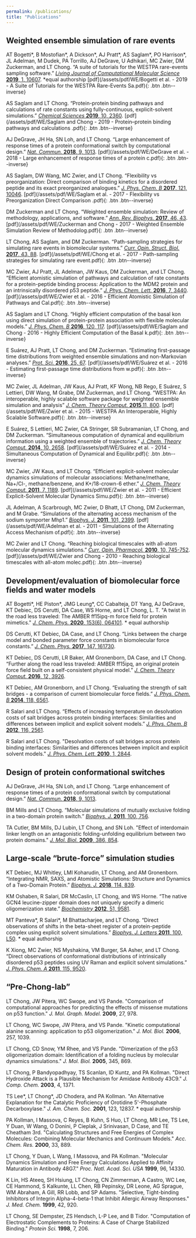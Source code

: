 ```yaml
---
permalink: /publications/
title: "Publications"
---
```


## Weighted ensemble simulation of rare events

AT Bogetti\*, B Mostofian\*, A Dickson\*, AJ Pratt\*, AS Saglam\*, PO Harrison\*, JL Adelman, M Dudek, PA Torrillo, AJ DeGrave, U Adhikari, MC Zwier, DM Zuckerman, and LT Chong. “A suite of tutorials for the WESTPA rare-events sampling software.” [*Living Journal of Computational Molecular Science* **2019**, 1, 10607](https://www.livecomsjournal.org/article/10607-a-suite-of-tutorials-for-the-westpa-rare-events-sampling-software-article-v1-0). \*equal authorship  [pdf](/assets/pdf/WE/Bogetti et al. - 2019 - A Suite of Tutorials for the WESTPA Rare-Events Sa.pdf){: .btn .btn--inverse}

AS Saglam and LT Chong. “Protein-protein binding pathways and calculations of rate constants using fully-continuous, explicit-solvent simulations.” [*Chemical Sciences* **2019**, 10, 2360](https://pubs.rsc.org/en/content/articlelanding/2019/sc/c8sc04811h). [pdf](/assets/pdf/WE/Saglam and Chong - 2019 - Protein–protein binding pathways and calculations .pdf){: .btn .btn--inverse}

AJ DeGrave, JH Ha, SN Loh, and LT Chong. “Large enhancement of response times of a protein conformational switch by computational design.” [*Nat. Commun.* **2018**, 9, 1013](https://www.nature.com/articles/s41467-018-03228-6). [pdf](/assets/pdf/WE/DeGrave et al. - 2018 - Large enhancement of response times of a protein c.pdf){: .btn .btn--inverse}

AS Saglam, DW Wang, MC Zwier, and LT Chong. “Flexibility vs preorganization: Direct comparison of binding kinetics for a disordered peptide and its exact preorganized analogues.” [*J. Phys. Chem. B* **2017**, 121, 10046](http://pubs.acs.org/doi/10.1021/acs.jpcb.7b08486). [pdf](/assets/pdf/WE/Saglam et al. - 2017 - Flexibility vs Preorganization Direct Comparison .pdf){: .btn .btn--inverse}

DM Zuckerman and LT Chong. “Weighted ensemble simulation: Review of methodology, applications, and software.” [*Ann. Rev. Biophys.* **2017**, 46, 43](http://www.annualreviews.org/doi/abs/10.1146/annurev-biophys-070816-033834). [pdf](/assets/pdf/WE/Zuckerman and Chong - 2017 - Weighted Ensemble Simulation Review of Methodolog.pdf){: .btn .btn--inverse}

LT Chong, AS Saglam, and DM Zuckerman. “Path-sampling strategies for simulating rare events in biomolecular systems.” [*Curr. Opin. Struct. Biol.* **2017**, 43, 88](http://www.sciencedirect.com/science/article/pii/S0959440X16302068). [pdf](/assets/pdf/WE/Chong et al. - 2017 - Path-sampling strategies for simulating rare event.pdf){: .btn .btn--inverse}

MC Zwier, AJ Pratt, JL Adelman, JW Kaus, DM Zuckerman, and LT Chong. “Efficient atomistic simulation of pathways and calculation of rate constants for a protein-peptide binding process: Application to the MDM2 protein and an intrinsically disordered p53 peptide.” [*J. Phys. Chem. Lett.* **2016**, 7, 3440](http://pubs.acs.org/doi/full/10.1021/acs.jpclett.6b01502). [pdf](/assets/pdf/WE/Zwier et al. - 2016 - Efficient Atomistic Simulation of Pathways and Cal.pdf){: .btn .btn--inverse}

AS Saglam and LT Chong. “Highly efficient computation of the basal kon using direct simulation of protein-protein association with flexible molecular models.” [*J. Phys. Chem. B* **2016**, 120, 117](http://pubs.acs.org/doi/10.1021/acs.jpcb.5b10747). [pdf](/assets/pdf/WE/Saglam and Chong - 2016 - Highly Efficient Computation of the Basal k.pdf){: .btn .btn--inverse}

E Suárez, AJ Pratt, LT Chong, and DM Zuckerman. “Estimating first-passage time distributions from weighted ensemble simulations and non-Markovian analyses.” [*Prot. Sci.* **2016**, 25, 67](http://onlinelibrary.wiley.com/doi/10.1002/pro.2738/abstract). [pdf](/assets/pdf/WE/Suárez et al. - 2016 - Estimating first-passage time distributions from w.pdf){: .btn .btn--inverse}

MC Zwier, JL Adelman, JW Kaus, AJ Pratt, KF Wong, NB Rego, E Suárez, S Lettieri, DW Wang, M Grabe, DM Zuckerman, and LT Chong. “WESTPA: An interoperable, highly scalable software package for weighted ensemble simulation and analysis” [*J. Chem. Theory Comput.* **2015**,11, 800](http://pubs.acs.org/doi/abs/10.1021/ct5010615). [pdf](/assets/pdf/WE/Zwier et al. - 2015 - WESTPA An Interoperable, Highly Scalable Software.pdf){: .btn .btn--inverse}

E Suárez, S Lettieri, MC Zwier, CA Stringer, SR Subramanian, LT Chong, and DM Zuckerman. “Simultaneous computation of dynamical and equilibrium information using a weighted ensemble of trajectories.” [*J. Chem. Theory Comput.* **2014**, 10, 2658](http://pubs.acs.org/doi/abs/10.1021/ct401065r). [pdf](/assets/pdf/WE/Suárez et al. - 2014 - Simultaneous Computation of Dynamical and Equilibr.pdf){: .btn .btn--inverse}

MC Zwier, JW Kaus, and LT Chong. “Efficient explicit-solvent molecular dynamics simulations of molecular associations: Methane/methane, Na+/Cl-, methane/benzene, and K+/18-crown-6 ether.” [*J. Chem. Theory Comput.* **2011**, 7, 1189](http://pubs.acs.org/doi/abs/10.1021/ct100626x). [pdf](/assets/pdf/WE/Zwier et al. - 2011 - Efficient Explicit-Solvent Molecular Dynamics Simu.pdf){: .btn .btn--inverse}

JL Adelman, A Scarbrough, MC Zwier, D Bhatt, LT Chong, DM Zuckerman, and M Grabe. “Simulations of the alternating access mechanism of the sodium symporter Mhp1.” [*Biophys. J.* **2011**, 101, 2399](https://www.ncbi.nlm.nih.gov/pmc/articles/PMC3218348/). [pdf](/assets/pdf/WE/Adelman et al. - 2011 - Simulations of the Alternating Access Mechanism of.pdf){: .btn .btn--inverse}

MC Zwier and LT Chong. “Reaching biological timescales with all-atom molecular dynamics simulations.” [*Curr. Opin. Pharmacol.* **2010**, 10, 745-752](http://www.sciencedirect.com/science/article/pii/S1471489210001463). [pdf](/assets/pdf/WE/Zwier and Chong - 2010 - Reaching biological timescales with all-atom molec.pdf){: .btn .btn--inverse}




## Development/evaluation of biomolecular force fields and water models

AT Bogetti\*, HE Piston\*, JMG Leung\*, CC Cabalteja, DT Yang, AJ DeGrave, KT Debiec, DS Cerutti, DA Case, WS Horne, and LT Chong, L. T. "A twist in the road less traveled: The AMBER ff15ipq-m force field for protein mimetics." [*J. Chem. Phys.* **2020**, 153(6), 064101](https://aip.scitation.org/doi/10.1063/5.0019054). \* equal authorship

DS Cerutti, KT Debiec, DA Case, and LT Chong. “Links between the charge model and bonded parameter force constants in biomolecular force constants.” [*J. Chem. Phys.* **2017**, 147, 161730](http://aip.scitation.org/doi/10.1063/1.4985866).

KT Debiec, DS Cerutti, LR Baker, AM Gronenborn, DA Case, and LT Chong. “Further along the road less traveled: AMBER ff15ipq, an original protein force field built on a self-consistent physical model.” [*J. Chem. Theory Comput.* **2016**, 12, 3926](http://pubs.acs.org/doi/abs/10.1021/acs.jctc.6b00567).

KT Debiec, AM Gronenborn, and LT Chong. “Evaluating the strength of salt bridges - a comparison of current biomolecular force fields.” [*J. Phys. Chem. B* **2014**, 118, 6561](http://pubs.acs.org/doi/abs/10.1021/jp500958r).

R Salari and LT Chong. “Effects of increasing temperature on desolvation costs of  salt bridges across protein binding interfaces: Similarities and differences between implicit and explicit solvent models.” [*J. Phys. Chem. B* **2012**, 116, 2561](http://pubs.acs.org/doi/abs/10.1021/jp210172b).

R Salari and LT Chong. "Desolvation costs of salt bridges across protein binding interfaces: Similarities and differences between implicit and explicit solvent models." [*J. Phys. Chem. Lett.* **2010**, 1, 2844](http://pubs.acs.org/doi/abs/10.1021/jz1010863).




## Design of protein conformational switches

AJ DeGrave, JH Ha, SN Loh, and LT Chong. “Large enhancement of response times of a protein conformational switch by computational design.” [*Nat. Commun.* **2018**, 9, 1013](https://www.nature.com/articles/s41467-018-03228-6).

BM Mills and LT Chong. “Molecular simulations of mutually exclusive folding in a two-domain protein switch.” [*Biophys. J.* **2011**, 100, 756](https://doi.org/10.1016/j.bpj.2010.12.3710).

TA Cutler, BM Mills, DJ Lubin, LT Chong, and SN Loh. "Effect of interdomain linker length on an antagonistic folding-unfolding equilibrium between two protein domains." [*J. Mol. Biol.* **2009**, 386,  854](http://www.sciencedirect.com/science/article/pii/S0022283608014034).




## Large-scale “brute-force” simulation studies

KT Debiec, MJ Whitley, LMI Koharudin, LT Chong, and AM Gronenborn. “Integrating NMR, SAXS, and Atomistic Simulations: Structure and Dynamics of a Two-Domain Protein.” [*Biophys. J.* **2018**, 114, 839](http://www.cell.com/biophysj/fulltext/S0006-3495(18)30059-6).

KM Oshaben, R Salari, DR McCaslin, LT Chong, and WS Horne. “The native GCN4 leucine-zipper domain does not uniquely specify a dimeric oligomerization state.” [*Biochemistry* **2012**, 51, 9581](http://pubs.acs.org/doi/abs/10.1021/bi301132k).

MT Panteva\*, R Salari\*, M Bhattacharjee, and LT Chong. “Direct observations of shifts in the beta-sheet register of a protein-peptide complex using explicit solvent simulations.” [*Biophys. J. Letters* **2011**, 100, L50](http://www.ncbi.nlm.nih.gov/pmc/articles/PMC3149256/).  \* equal authorship

K Xiong, MC Zwier, NS Myshakina, VM Burger, SA Asher, and LT Chong. “Direct observations of conformational distributions of intrinsically disordered p53 peptides using UV Raman and explicit solvent simulations.” [*J. Phys. Chem. A* **2011**, 115, 9520](http://pubs.acs.org/doi/abs/10.1021/jp112235d).




## “Pre-Chong-lab”

LT Chong, JW Pitera, WC Swope, and VS Pande. "Comparison of computational approaches for predicting the effects of missense mutations on p53 function." *J. Mol. Graph. Model.* **2009**, 27, 978.

LT Chong, WC Swope, JW Pitera, and VS Pande. "Kinetic computational alanine scanning: application to p53 oligomerization." *J. Mol. Biol.* **2006**, 257, 1039.

LT Chong, CD Snow, YM Rhee, and VS Pande. "Dimerization of the p53 oligomerization domain: Identification of a folding nucleus by molecular dynamics simulations." *J. Mol. Biol.* **2005**, 345, 869.

LT Chong, P Bandyopadhyay, TS Scanlan, ID Kuntz, and PA Kollman. "Direct Hydroxide Attack is a Plausible Mechanism for Amidase Antibody 43C9." *J. Comp. Chem.* **2003**, 4, 1371.

TS Lee\*, LT Chong\*, JD Chodera, and PA Kollman. "An Alternative Explanation for the Catalytic Proficiency of Orotidine 5'-Phosphate Decarboxylase." *J. Am. Chem. Soc.* **2001**, 123, 12837. \* equal authorship

PA Kollman, I Massova, C Reyes, B Kuhn, S Huo, LT Chong, MR Lee, TS Lee, Y Duan, W Wang, O Donini, P Cieplak, J Srinivasan, D Case, and TE Cheatham 3rd. "Calculating Structures and Free Energies of Complex Molecules: Combining Molecular Mechanics and Continuum Models."  *Acc. Chem. Res.* **2000**, 33, 889.

LT Chong, Y Duan, L Wang, I Massova, and PA Kollman. "Molecular Dynamics Simulation and Free Energy Calculations Applied to Affinity Maturation in Antibody 48G7." *Proc. Natl. Acad. Sci. USA* **1999**, 96, 14330.

K Lin, HS Ateeq, SH Hsiung, LT Chong, CN Zimmerman, A Castro, WC Lee, CE Hammond, S Kalkunte, LL Chen, RB Pepinsky, DR Leone, AG Sprague, WM Abraham, A Gill, RR Lobb, and SP Adams. "Selective, Tight-binding Inhibitors of Integrin Alpha-4-beta-1 that Inhibit Allergic Airway Responses." *J. Med. Chem.* **1999**, 42, 920.

LT Chong, SE Dempster, ZS Hendsch, L-P Lee, and B Tidor. "Computation of Electrostatic Complements to Proteins: A Case of Charge Stabilized Binding." *Protein Sci.* **1998**, 7, 206.




